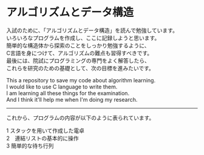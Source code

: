# アルゴリズムとデータ構造

入試のために、「アルゴリズムとデータ構造」を読んで勉強しています。    
いろいろなプログラムを作成し、ここに記録しようと思います。    
簡単的な構造体から探索のことをしっかり勉強するように、    
C言語を身につけて、アルゴリズムの難点も習得すべきです。    
最後には、院試にプログラミングの専門をよく解答したら、    
これらを研究のための基礎として、次の目標を進みたいです。

This a repository to save my code about algorithm learning.    
I would like to use C language to write them.    
I am learning all these things for the examination.    
And I think it'll help me when I'm doing my research.

--------------

これから、プログラムの内容が以下のように表られています。

1 スタックを用いて作成した電卓    
2　連結リストの基本的に操作    
3 簡単的な待ち行列    
